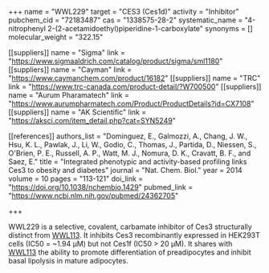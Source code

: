 +++
name = "WWL229"
target = "CES3 (Ces1d)"
activity = "Inhibitor"
pubchem_cid = "72183487"
cas = "1338575-28-2"
systematic_name = "4-nitrophenyl 2-(2-acetamidoethyl)piperidine-1-carboxylate"
synonyms = []
molecular_weight = "322.15"

[[suppliers]]
name = "Sigma"
link = "https://www.sigmaaldrich.com/catalog/product/sigma/sml1180"
[[suppliers]]
name = "Cayman"
link = "https://www.caymanchem.com/product/16182"
[[suppliers]]
name = "TRC"
link = "https://www.trc-canada.com/product-detail/?W700500"
[[suppliers]]
name = "Aurum Pharamatech"
link = "https://www.aurumpharmatech.com/Product/ProductDetails?id=CX7108"
[[suppliers]]
name = "AK Scientific"
link = "https://aksci.com/item_detail.php?cat=SYN5249"

[[references]]
authors_list = "Dominguez, E., Galmozzi, A., Chang, J. W., Hsu, K. L., Pawlak, J., Li, W., Godio, C., Thomas, J., Partida, D., Niessen, S., O'Brien, P. E., Russell, A. P., Watt, M. J., Nomura, D. K., Cravatt, B. F., and Saez, E."
title = "Integrated phenotypic and activity-based profiling links Ces3 to obesity and diabetes"
journal = "Nat. Chem. Biol."
year = 2014
volume = 10
pages = "113-121"
doi_link = "https://doi.org/10.1038/nchembio.1429"
pubmed_link = "https://www.ncbi.nlm.nih.gov/pubmed/24362705"

+++

WWL229 is a selective, covalent, carbamate inhibitor of Ces3 structurally distinct from <a href="#wwl113" class="js-scroll-trigger">WWL113</a>. It inhibits Ces3 recombinantly expressed in HEK293T cells (IC50 = ~1.94 μM) but not Ces1f (IC50 &gt; 20 μM). It shares with <a href="#wwl113" class="js-scroll-trigger">WWL113</a> the ability to promote differentiation of preadipocytes and inhibit basal lipolysis in mature adipocytes.